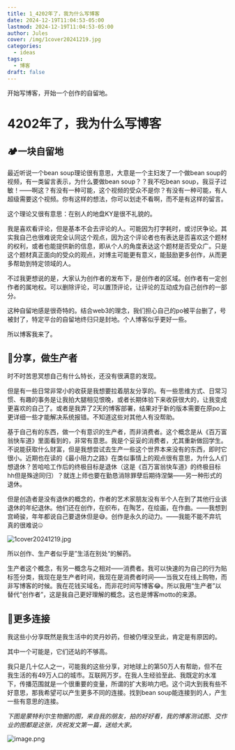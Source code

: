 ```yaml
---
title: 1_4202年了，我为什么写博客
date: 2024-12-19T11:04:53-05:00
lastmod: 2024-12-19T11:04:53-05:00
author: Jules
cover: /img/1cover20241219.jpg
categories:
  - ideas
tags:
  - 博客
draft: false
---
```

开始写博客，开始一个创作的自留地。
<!--more-->
# 4202年了，我为什么写博客

## 🏕️一块自留地
最近听说一个bean soup理论很有意思，大意是一个主妇发了一个做bean soup的视频，有一类留言表示，为什么要做bean soup？？我不吃bean soup，我豆子过敏！——啊这？有没有一种可能，这个视频的受众不是你？有没有一种可能，有人超级需要这个视频。你有这样的想法，你可以划走不看啊，而不是有这样的留言。

这个理论又很有意思：在别人的地盘KY是很不礼貌的。

我是喜欢看评论，但是基本不会去评论的人。可能因为打字耗时，或讨厌争论。其实我自己也很难说完全认同这个观点，因为这个评论者也有表达是否喜欢这个题材的权利，或者也能提供新的信息，即从个人的角度表达这个题材是否受众广。只是这个题材真正面向的受众的观点，对博主可能更有意义，能鼓励更多创作，从而更多帮助到特定领域的人。

不过我更想说的是，大家认为创作者的发布下，是创作者的区域。创作者有一定创作者的属地权。可以删除评论，可以置顶评论，让评论的互动成为自己创作的一部分。

这种自留地感是很奇特的。结合web3的理念，我们担心自己的po被平台删了，号被封了，特定平台的自留地终归只是封地。个人博客似乎更好一些。

所以博客我来了。

## 🍹分享，做生产者
时不时苦思冥想自己有什么特长，还没有很满意的发现。

但是有一些日常非常小的收获是我想要拉着朋友分享的。有一些思维方式、日常习惯、有趣的事务是让我拍大腿相见恨晚，或者长期体验下来收获很大的，让我变成更喜欢的自己了。或者是我弄了2天的博客部署，结果对于新的版本需要在原po上更详细一些才能解决系统报错。不知道这些对其他人有没帮助。

基于自己有的东西，做一个有意识的生产者，而非消费者。这个概念是从《百万富翁快车道》里面看到的，非常有意思。我是个妥妥的消费者，尤其重新做回学生。不说能获取什么财富，但是我想尝试去生产一些这个世界本来没有的东西，即时它很小。近期也在读的《最小阻力之路》在类似事情上的观点很有意思，为什么人们想退休？苦哈哈工作后的终极目标是退休（这是《百万富翁快车道》的终极目标hh但是殊途同归）？就连上师也要在勤恳消除罪孽后期待涅槃——另一种形式的退休。

但是创造者是没有退休的概念的，作者的艺术家朋友没有半个人在到了其他行业该退休的年纪退休。他们还在创作，在织布，在陶艺，在绘画，在作曲。——我想到宫崎骏，年年都说自己要退休但是😅。创作是永久的动力。——我能不能不弃坑真的很难说🤐

![1cover20241219.jpg](https://23fee6a.webp.li/1cover20241219.jpg)


所以创作、生产者似乎是”生活在别处“的解药。

生产者这个概念，有另一概念与之相对——消费者。我可以快速的为自己的行为贴标签分类，我现在是生产者时间，我现在是消费者时间——当我又在线上购物，而非写博客的时候。我在花钱买域名，而非花时间写博客😂。所以我用“生产者”以替代“创作者”，这是我自己更好理解的概念。这也是博客motto的来源。
## 🍻更多连接

我这些小分享既然是我生活中的灵丹妙药，但被仍埋没至此，肯定是有原因的。

其中一个可能是，它们还站的不够高。

我只是几十亿人之一，可能我的这些分享，对地球上的第50万人有帮助，但不在我生活的有49万人口的城市。互联网万岁。在我人生经验至此、我既定的水准下，传播范围就是一个很重要的变量，所谓的扩大影响力吧。这个词大到我有些不好意思，那我希望可以产生更多不同的连接。找到bean soup能连接到的人，产生一些有意思的连接。


*下图是蒙特利尔生物圈的图，来自我的朋友，拍的好好看，我的博客测试图、交作业的图都是这张，庆祝发文第一篇，送给大家。*

![image.png](https://23fee6a.webp.li/20241219121511061.png)

